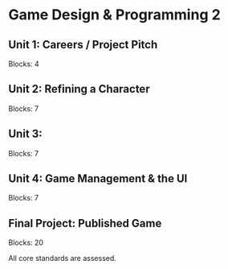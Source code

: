 # Game Design & Programming 2

## Unit 1: Careers / Project Pitch

Blocks: 4

## Unit 2: Refining a Character

Blocks: 7

## Unit 3: 

Blocks: 7

## Unit 4: Game Management & the UI

Blocks: 7

## Final Project: Published Game

Blocks: 20

All core standards are assessed.

